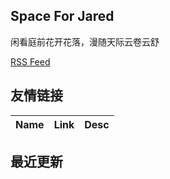 ## Space For Jared
闲看庭前花开花落，漫随天际云卷云舒 
 
[RSS Feed](https://raw.githubusercontent.com/Jared-ZDC/SpaceForJared/master/feed.xml)
## 友情链接
| Name | Link | Desc | 
 | ---- | ---- | ---- |
## 最近更新
